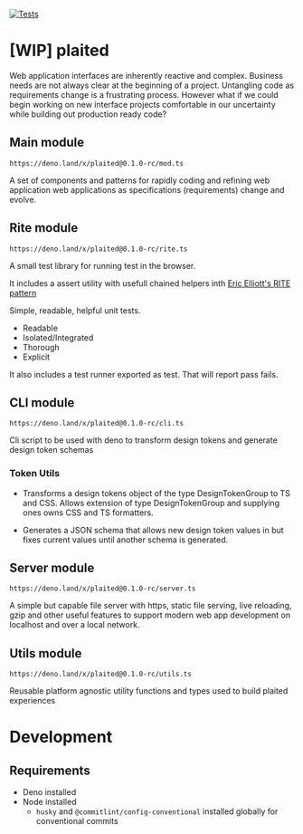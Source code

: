 [![Tests](https://github.com/plaited/plaited/actions/workflows/tests.yml/badge.svg?branch=main)](https://github.com/plaited/plaited/actions/workflows/tests.yml)

# [WIP] plaited

Web application interfaces are inherently reactive and complex. Business needs
are not always clear at the beginning of a project. Untangling code as
requirements change is a frustrating process. However what if we could begin
working on new interface projects comfortable in our uncertainty while building
out production ready code?

## Main module

`https://deno.land/x/plaited@0.1.0-rc/mod.ts`

A set of components and patterns for rapidly coding and refining web application
web applications as specifications (requirements) change and evolve.

## Rite module

`https://deno.land/x/plaited@0.1.0-rc/rite.ts`

A small test library for running test in the browser.

It includes a assert utility with usefull chained helpers inth
[Eric Elliott's RITE pattern](https://medium.com/javascript-scene/what-every-unit-test-needs-f6cd34d9836d)

Simple, readable, helpful unit tests.

- Readable
- Isolated/Integrated
- Thorough
- Explicit

It also includes a test runner exported as test. That will report pass fails.

## CLI module

`https://deno.land/x/plaited@0.1.0-rc/cli.ts`

Cli script to be used with deno to transform design tokens and generate design
token schemas

### Token Utils

- Transforms a design tokens object of the type DesignTokenGroup to TS and CSS.
  Allows extension of type DesignTokenGroup and supplying ones owns CSS and TS
  formatters.

- Generates a JSON schema that allows new design token values in but fixes
  current values until another schema is generated.

## Server module

`https://deno.land/x/plaited@0.1.0-rc/server.ts`

A simple but capable file server with https, static file serving, live
reloading, gzip and other useful features to support modern web app development
on localhost and over a local network.

## Utils module

`https://deno.land/x/plaited@0.1.0-rc/utils.ts`

Reusable platform agnostic utility functions and types used to build plaited
experiences

# Development

## Requirements

- Deno installed
- Node installed
  - `husky` and `@commitlint/config-conventional` installed globally for
    conventional commits
